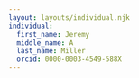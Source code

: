 ```yaml
---
layout: layouts/individual.njk
individual:
  first_name: Jeremy
  middle_name: A
  last_name: Miller
  orcid: 0000-0003-4549-588X
---
```


